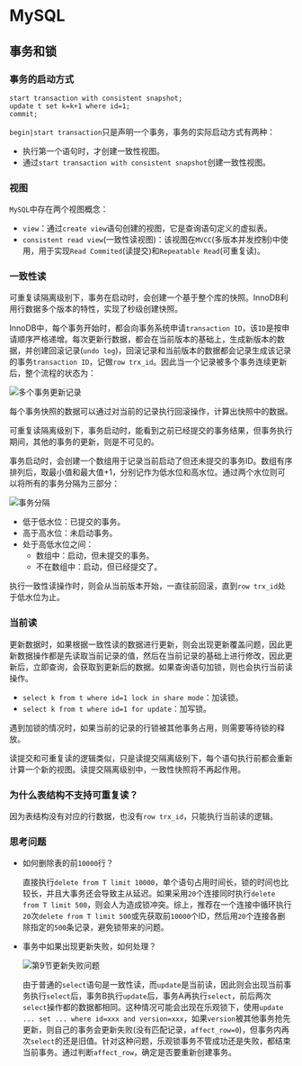 # MySQL

## 事务和锁

### 事务的启动方式

```mysql
start transaction with consistent snapshot;
update t set k=k+1 where id=1;
commit;
```

`begin|start transaction`只是声明一个事务，事务的实际启动方式有两种：

- 执行第一个语句时，才创建一致性视图。
- 通过`start transaction with consistent snapshot`创建一致性视图。

### 视图

`MySQL`中存在两个视图概念：

- `view`：通过`create view`语句创建的视图，它是查询语句定义的虚拟表。
- `consistent read view`(一致性读视图)：该视图在`MVCC`(多版本并发控制)中使用，用于实现`Read Commited`(读提交)和`Repeatable Read`(可重复读)。

### 一致性读

可重复读隔离级别下，事务在启动时，会创建一个基于整个库的快照。InnoDB利用行数据多个版本的特性，实现了秒级创建快照。

InnoDB中，每个事务开始时，都会向事务系统申请`transaction ID`，该`ID`是按申请顺序严格递增。每次更新行数据，都会在当前版本的基础上，生成新版本的数据，并创建回滚记录(`undo log`)，回滚记录和当前版本的数据都会记录生成该记录的事务`transaction ID`，记做`row trx_id`。因此当一个记录被多个事务连续更新后，整个流程的状态为：

![多个事务更新记录]()

每个事务快照的数据可以通过对当前的记录执行回滚操作，计算出快照中的数据。

可重复读隔离级别下，事务启动时，能看到之前已经提交的事务结果，但事务执行期间，其他的事务的更新，则是不可见的。

事务启动时，会创建一个数组用于记录当前启动了但还未提交的事务ID。数组有序排列后，取最小值和最大值+1，分别记作为低水位和高水位。通过两个水位则可以将所有的事务分隔为三部分：

![事务分隔]()

- 低于低水位：已提交的事务。
- 高于高水位：未启动事务。
- 处于高低水位之间：
  - 数组中：启动，但未提交的事务。
  - 不在数组中：启动，但已经提交了。

执行一致性读操作时，则会从当前版本开始，一直往前回滚，直到`row trx_id`处于低水位为止。

### 当前读

更新数据时，如果根据一致性读的数据进行更新，则会出现更新覆盖问题，因此更新数据操作都是先读取当前记录的值，然后在当前记录的基础上进行修改，因此更新后，立即查询，会获取到更新后的数据。如果查询语句加锁，则也会执行当前读操作。

- `select k from t where id=1 lock in share mode`：加读锁。
- `select k from t where id=1 for update`：加写锁。

遇到加锁的情况时，如果当前的记录的行锁被其他事务占用，则需要等待锁的释放。

读提交和可重复读的逻辑类似，只是读提交隔离级别下，每个语句执行前都会重新计算一个新的视图。读提交隔离级别中，一致性快照将不再起作用。

### 为什么表结构不支持可重复读？

因为表结构没有对应的行数据，也没有`row trx_id`，只能执行当前读的逻辑。

### 思考问题

- 如何删除表的前`10000`行？

  直接执行`delete from T limit 10000`，单个语句占用时间长，锁的时间也比较长，并且大事务还会导致主从延迟。如果采用`20`个连接同时执行`delete from T limit 500`，则会人为造成锁冲突。综上，推荐在一个连接中循环执行`20`次`delete from T limit 500`或先获取前`10000`个ID，然后用`20`个连接各删除指定的`500`条记录，避免锁带来的问题。

- 事务中如果出现更新失败，如何处理？

  ![第9节更新失败问题]()

  由于普通的`select`语句是一致性读，而`update`是当前读，因此则会出现当前事务执行`select`后，事务B执行`update`后，事务A再执行`select`，前后两次`select`操作都的数据都相同。这种情况可能会出现在乐观锁下，使用`update ... set ... where id=xxx and version=xxx`，如果`version`被其他事务抢先更新，则自己的事务会更新失败(没有匹配记录，`affect_row=0`)，但事务内再次`select`的还是旧值。针对这种问题，乐观锁事务不管成功还是失败，都结束当前事务。通过判断`affect_row`，确定是否要重新创建事务。

